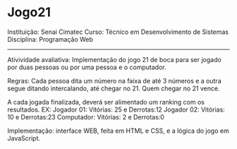 # Jogo21
Instituição: Senai Cimatec
Curso: Técnico em Desenvolvimento de Sistemas
Disciplina: Programação Web
***********
Ativividade avaliativa:
Implementação do jogo 21 de boca para ser jogado por duas pessoas ou por uma pessoa e o computador.

Regras:
Cada pessoa dita um número na faixa de até 3 números e a outra segue ditando intercalando, até chegar 
no 21. Quem chegar no 21 vence.

A cada jogada finalizada, deverá ser alimentado um ranking com os resultados.
EX:
Jogador 01: Vitórias: 25 e Derrotas:12
Jogador 02: Vitórias: 10 e Derrotas:23
Computador: Vitórias: 2 e Derrotas:0

Implementação: interface WEB, feita em HTML e CSS, e a lógica do jogo em JavaScript.
